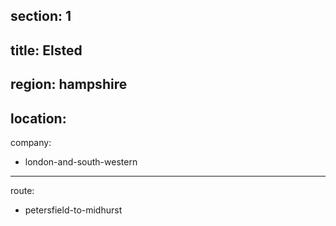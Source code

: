 section: 1
----
title: Elsted
----
region: hampshire
----
location: 
----
company:
- london-and-south-western
----
route:
- petersfield-to-midhurst
